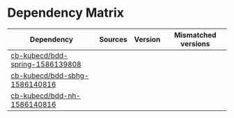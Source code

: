 # Dependency Matrix

Dependency | Sources | Version | Mismatched versions
---------- | ------- | ------- | -------------------
[cb-kubecd/bdd-spring-1586139808](https://github.com/cb-kubecd/bdd-spring-1586139808.git) |  | []() | 
[cb-kubecd/bdd-sbhg-1586140816](https://github.com/cb-kubecd/bdd-sbhg-1586140816.git) |  | []() | 
[cb-kubecd/bdd-nh-1586140816](https://github.com/cb-kubecd/bdd-nh-1586140816.git) |  | []() | 
